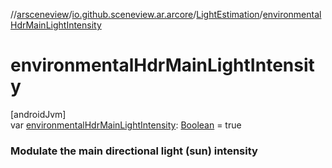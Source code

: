 //[arsceneview](../../../index.md)/[io.github.sceneview.ar.arcore](../index.md)/[LightEstimation](index.md)/[environmentalHdrMainLightIntensity](environmental-hdr-main-light-intensity.md)

# environmentalHdrMainLightIntensity

[androidJvm]\
var [environmentalHdrMainLightIntensity](environmental-hdr-main-light-intensity.md): [Boolean](https://kotlinlang.org/api/latest/jvm/stdlib/kotlin/-boolean/index.html) = true

###  Modulate the main directional light (sun) intensity
